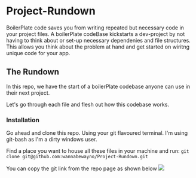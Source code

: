 # Project-Rundown
BoilerPlate code saves you from writing repeated but necessary code in your project files.
A boilerPlate codeBase kickstarts a dev-project by not having to think about or set-up necessary dependenies and file structures. This allows you think about the problem at hand and get started on wiritng unique code for your app.

## The Rundown
In this repo, we have the start of a boilerPlate codebase anyone can use in their next project.

Let's go through each file and flesh out how this codebase works.

### Installation
Go ahead and clone this repo. Using your git flavoured terminal.
I'm using git-bash as I'm a dirty windows user.

Find a place you want to house all these files in your machine and run:
``` git clone git@github.com:wannabewayno/Project-Rundown.git ```

You can copy the git link from the repo page as shown below
<img src="./images/git-clone.PNG"/>  
